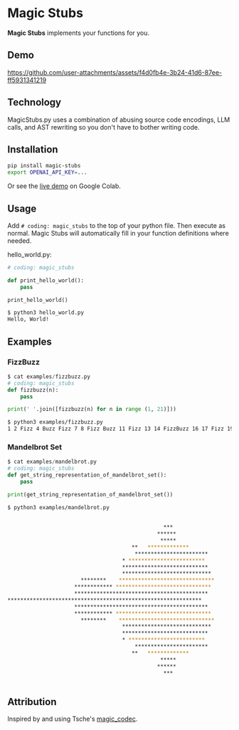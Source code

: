 # Magic Stubs

**Magic Stubs** implements your functions for you.

## Demo

https://github.com/user-attachments/assets/f4d0fb4e-3b24-41d6-87ee-ff5931341219

## Technology

MagicStubs.py uses a combination of abusing source code encodings, LLM calls, and AST rewriting so you don't have to bother writing code.

## Installation

```sh
pip install magic-stubs
export OPENAI_API_KEY=...
```

Or see the [live demo](https://colab.research.google.com/drive/1TMcjWHtrFfROowxw9lPoWNjQXejEHlpb) on Google Colab.

## Usage

Add `# coding: magic_stubs` to the top of your python file. Then execute as normal. Magic Stubs will automatically fill in your function definitions where needed.

hello_world.py:

```python
# coding: magic_stubs

def print_hello_world():
    pass

print_hello_world()
```

```sh
$ python3 hello_world.py 
Hello, World!
```

## Examples

### FizzBuzz

```python
$ cat examples/fizzbuzz.py 
# coding: magic_stubs
def fizzbuzz(n):
    pass

print(' '.join([fizzbuzz(n) for n in range (1, 21)]))
```

```sh
$ python3 examples/fizzbuzz.py 
1 2 Fizz 4 Buzz Fizz 7 8 Fizz Buzz 11 Fizz 13 14 FizzBuzz 16 17 Fizz 19 Buzz
```

### Mandelbrot Set

```python
$ cat examples/mandelbrot.py 
# coding: magic_stubs
def get_string_representation_of_mandelbrot_set():
    pass

print(get_string_representation_of_mandelbrot_set())
```

```sh
$ python3 examples/mandelbrot.py 
       
                                                                                
                                                 ***                            
                                               ******                           
                                                *****                           
                                       **   *************                       
                                        ***********************                 
                                    * ************************                  
                                    ***************************                 
                                    ****************************                
                       ********    ******************************               
                     ************ ******************************                
                     ******************************************                 
*************************************************************                   
                     ******************************************                 
                     ************ ******************************                
                       ********    ******************************               
                                    ****************************                
                                    ***************************                 
                                    * ************************                  
                                        ***********************                 
                                       **   *************                       
                                                *****                           
                                               ******                           
                                                 ***                            
        
```

## Attribution

Inspired by and using Tsche's [magic_codec](https://github.com/Tsche/magic_codec/).
